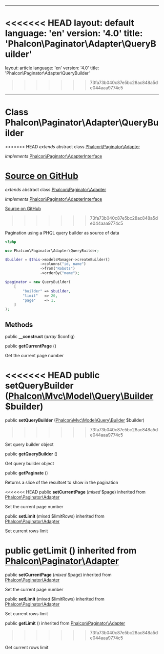 * * *

<<<<<<< HEAD
layout: default language: 'en' version: '4.0' title: 'Phalcon\Paginator\Adapter\QueryBuilder'
=======
layout: article language: 'en' version: '4.0' title: 'Phalcon\Paginator\Adapter\QueryBuilder'
>>>>>>> 73fa73b040c87e5bc28ac848a5de044aaa9774c5

* * *

# Class **Phalcon\Paginator\Adapter\QueryBuilder**

<<<<<<< HEAD
*extends* abstract class [Phalcon\Paginator\Adapter](/3.4/en/api/Phalcon_Paginator_Adapter)

*implements* [Phalcon\Paginator\AdapterInterface](/3.4/en/api/Phalcon_Paginator_AdapterInterface)

<a href="https://github.com/phalcon/cphalcon/tree/v3.4.0/phalcon/paginator/adapter/querybuilder.zep" class="btn btn-default btn-sm">Source on GitHub</a>
=======
*extends* abstract class [Phalcon\Paginator\Adapter](/4.0/en/api/Phalcon_Paginator_Adapter)

*implements* [Phalcon\Paginator\AdapterInterface](/4.0/en/api/Phalcon_Paginator_AdapterInterface)

<a href="https://github.com/phalcon/cphalcon/tree/v4.0.0/phalcon/paginator/adapter/querybuilder.zep" class="btn btn-default btn-sm">Source on GitHub</a>
>>>>>>> 73fa73b040c87e5bc28ac848a5de044aaa9774c5

Pagination using a PHQL query builder as source of data

```php
<?php

use Phalcon\Paginator\Adapter\QueryBuilder;

$builder = $this->modelsManager->createBuilder()
                ->columns("id, name")
                ->from("Robots")
                ->orderBy("name");

$paginator = new QueryBuilder(
    [
        "builder" => $builder,
        "limit"   => 20,
        "page"    => 1,
    ]
);

```

## Methods

public **__construct** (*array* $config)

public **getCurrentPage** ()

Get the current page number

<<<<<<< HEAD
public **setQueryBuilder** ([Phalcon\Mvc\Model\Query\Builder](/3.4/en/api/Phalcon_Mvc_Model_Query_Builder) $builder)
=======
public **setQueryBuilder** ([Phalcon\Mvc\Model\Query\Builder](/4.0/en/api/Phalcon_Mvc_Model_Query_Builder) $builder)
>>>>>>> 73fa73b040c87e5bc28ac848a5de044aaa9774c5

Set query builder object

public **getQueryBuilder** ()

Get query builder object

public **getPaginate** ()

Returns a slice of the resultset to show in the pagination

<<<<<<< HEAD
public **setCurrentPage** (*mixed* $page) inherited from [Phalcon\Paginator\Adapter](/3.4/en/api/Phalcon_Paginator_Adapter)

Set the current page number

public **setLimit** (*mixed* $limitRows) inherited from [Phalcon\Paginator\Adapter](/3.4/en/api/Phalcon_Paginator_Adapter)

Set current rows limit

public **getLimit** () inherited from [Phalcon\Paginator\Adapter](/3.4/en/api/Phalcon_Paginator_Adapter)
=======
public **setCurrentPage** (*mixed* $page) inherited from [Phalcon\Paginator\Adapter](/4.0/en/api/Phalcon_Paginator_Adapter)

Set the current page number

public **setLimit** (*mixed* $limitRows) inherited from [Phalcon\Paginator\Adapter](/4.0/en/api/Phalcon_Paginator_Adapter)

Set current rows limit

public **getLimit** () inherited from [Phalcon\Paginator\Adapter](/4.0/en/api/Phalcon_Paginator_Adapter)
>>>>>>> 73fa73b040c87e5bc28ac848a5de044aaa9774c5

Get current rows limit